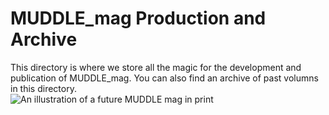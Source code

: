# MUDDLE_mag Production and Archive  
This directory is where we store all the magic for the development and publication of MUDDLE_mag. You can also find an archive of past volumns in this directory.  
![An illustration of a future MUDDLE mag in print](https://raw.githubusercontent.com/taylorcate/MUDDLE/master/PromotionalMaterials/MuddleMAG_6-25_WithTitle.png)  
